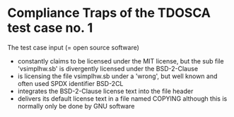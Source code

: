 # Compliance Traps of the TDOSCA test case no. 1

The test case input (= open source software)

* constantly claims to be licensed under the MIT license, but the sub file 'vsimplhw.sb' is divergently licensed under the BSD-2-Clause
* is licensing the file vsimplhw.sb under a 'wrong', but well known and often used SPDX identifier BSD-2CL
* integrates the BSD-2-Clause license text into the file header
* delivers its default license text in a file named COPYING although this is normally only be done by GNU software
